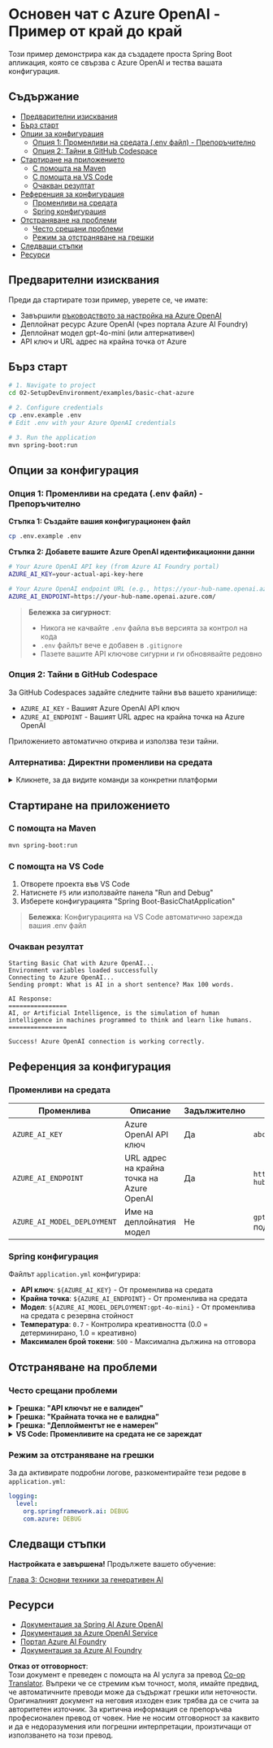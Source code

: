 <!--
CO_OP_TRANSLATOR_METADATA:
{
  "original_hash": "efd82efe50711d7e257eb943151d682c",
  "translation_date": "2025-07-27T13:47:21+00:00",
  "source_file": "02-SetupDevEnvironment/examples/basic-chat-azure/README.md",
  "language_code": "bg"
}
-->
# Основен чат с Azure OpenAI - Пример от край до край

Този пример демонстрира как да създадете проста Spring Boot апликация, която се свързва с Azure OpenAI и тества вашата конфигурация.

## Съдържание

- [Предварителни изисквания](../../../../../02-SetupDevEnvironment/examples/basic-chat-azure)
- [Бърз старт](../../../../../02-SetupDevEnvironment/examples/basic-chat-azure)
- [Опции за конфигурация](../../../../../02-SetupDevEnvironment/examples/basic-chat-azure)
  - [Опция 1: Променливи на средата (.env файл) - Препоръчително](../../../../../02-SetupDevEnvironment/examples/basic-chat-azure)
  - [Опция 2: Тайни в GitHub Codespace](../../../../../02-SetupDevEnvironment/examples/basic-chat-azure)
- [Стартиране на приложението](../../../../../02-SetupDevEnvironment/examples/basic-chat-azure)
  - [С помощта на Maven](../../../../../02-SetupDevEnvironment/examples/basic-chat-azure)
  - [С помощта на VS Code](../../../../../02-SetupDevEnvironment/examples/basic-chat-azure)
  - [Очакван резултат](../../../../../02-SetupDevEnvironment/examples/basic-chat-azure)
- [Референция за конфигурация](../../../../../02-SetupDevEnvironment/examples/basic-chat-azure)
  - [Променливи на средата](../../../../../02-SetupDevEnvironment/examples/basic-chat-azure)
  - [Spring конфигурация](../../../../../02-SetupDevEnvironment/examples/basic-chat-azure)
- [Отстраняване на проблеми](../../../../../02-SetupDevEnvironment/examples/basic-chat-azure)
  - [Често срещани проблеми](../../../../../02-SetupDevEnvironment/examples/basic-chat-azure)
  - [Режим за отстраняване на грешки](../../../../../02-SetupDevEnvironment/examples/basic-chat-azure)
- [Следващи стъпки](../../../../../02-SetupDevEnvironment/examples/basic-chat-azure)
- [Ресурси](../../../../../02-SetupDevEnvironment/examples/basic-chat-azure)

## Предварителни изисквания

Преди да стартирате този пример, уверете се, че имате:

- Завършили [ръководството за настройка на Azure OpenAI](../../getting-started-azure-openai.md)  
- Деплойнат ресурс Azure OpenAI (чрез портала Azure AI Foundry)  
- Деплойнат модел gpt-4o-mini (или алтернативен)  
- API ключ и URL адрес на крайна точка от Azure  

## Бърз старт

```bash
# 1. Navigate to project
cd 02-SetupDevEnvironment/examples/basic-chat-azure

# 2. Configure credentials
cp .env.example .env
# Edit .env with your Azure OpenAI credentials

# 3. Run the application
mvn spring-boot:run
```

## Опции за конфигурация

### Опция 1: Променливи на средата (.env файл) - Препоръчително

**Стъпка 1: Създайте вашия конфигурационен файл**  
```bash
cp .env.example .env
```

**Стъпка 2: Добавете вашите Azure OpenAI идентификационни данни**  
```bash
# Your Azure OpenAI API key (from Azure AI Foundry portal)
AZURE_AI_KEY=your-actual-api-key-here

# Your Azure OpenAI endpoint URL (e.g., https://your-hub-name.openai.azure.com/)
AZURE_AI_ENDPOINT=https://your-hub-name.openai.azure.com/
```

> **Бележка за сигурност**:  
> - Никога не качвайте `.env` файла във версията за контрол на кода  
> - `.env` файлът вече е добавен в `.gitignore`  
> - Пазете вашите API ключове сигурни и ги обновявайте редовно  

### Опция 2: Тайни в GitHub Codespace

За GitHub Codespaces задайте следните тайни във вашето хранилище:
- `AZURE_AI_KEY` - Вашият Azure OpenAI API ключ
- `AZURE_AI_ENDPOINT` - Вашият URL адрес на крайна точка на Azure OpenAI

Приложението автоматично открива и използва тези тайни.

### Алтернатива: Директни променливи на средата

<details>
<summary>Кликнете, за да видите команди за конкретни платформи</summary>

**Linux/macOS (bash/zsh):**  
```bash
export AZURE_AI_KEY=your-actual-api-key-here
export AZURE_AI_ENDPOINT=https://your-hub-name.openai.azure.com/
```

**Windows (Command Prompt):**  
```cmd
set AZURE_AI_KEY=your-actual-api-key-here
set AZURE_AI_ENDPOINT=https://your-hub-name.openai.azure.com/
```

**Windows (PowerShell):**  
```powershell
$env:AZURE_AI_KEY="your-actual-api-key-here"
$env:AZURE_AI_ENDPOINT="https://your-hub-name.openai.azure.com/"
```
</details>

## Стартиране на приложението

### С помощта на Maven

```bash
mvn spring-boot:run
```

### С помощта на VS Code

1. Отворете проекта във VS Code  
2. Натиснете `F5` или използвайте панела "Run and Debug"  
3. Изберете конфигурацията "Spring Boot-BasicChatApplication"  

> **Бележка**: Конфигурацията на VS Code автоматично зарежда вашия .env файл  

### Очакван резултат

```
Starting Basic Chat with Azure OpenAI...
Environment variables loaded successfully
Connecting to Azure OpenAI...
Sending prompt: What is AI in a short sentence? Max 100 words.

AI Response:
================
AI, or Artificial Intelligence, is the simulation of human intelligence in machines programmed to think and learn like humans.
================

Success! Azure OpenAI connection is working correctly.
```

## Референция за конфигурация

### Променливи на средата

| Променлива | Описание | Задължително | Пример |
|------------|----------|--------------|--------|
| `AZURE_AI_KEY` | Azure OpenAI API ключ | Да | `abc123...` |
| `AZURE_AI_ENDPOINT` | URL адрес на крайна точка на Azure OpenAI | Да | `https://my-hub.openai.azure.com/` |
| `AZURE_AI_MODEL_DEPLOYMENT` | Име на деплойнатия модел | Не | `gpt-4o-mini` (по подразбиране) |

### Spring конфигурация

Файлът `application.yml` конфигурира:
- **API ключ**: `${AZURE_AI_KEY}` - От променлива на средата  
- **Крайна точка**: `${AZURE_AI_ENDPOINT}` - От променлива на средата  
- **Модел**: `${AZURE_AI_MODEL_DEPLOYMENT:gpt-4o-mini}` - От променлива на средата с резервна стойност  
- **Температура**: `0.7` - Контролира креативността (0.0 = детерминирано, 1.0 = креативно)  
- **Максимален брой токени**: `500` - Максимална дължина на отговора  

## Отстраняване на проблеми

### Често срещани проблеми

<details>
<summary><strong>Грешка: "API ключът не е валиден"</strong></summary>

- Проверете дали вашият `AZURE_AI_KEY` е правилно зададен във вашия `.env` файл  
- Уверете се, че API ключът е копиран точно от портала Azure AI Foundry  
- Уверете се, че няма допълнителни интервали или кавички около ключа  
</details>

<details>
<summary><strong>Грешка: "Крайната точка не е валидна"</strong></summary>

- Уверете се, че вашият `AZURE_AI_ENDPOINT` включва пълния URL адрес (например `https://your-hub-name.openai.azure.com/`)  
- Проверете за последователност на наклонените черти  
- Уверете се, че крайната точка съответства на вашия регион на деплойване в Azure  
</details>

<details>
<summary><strong>Грешка: "Деплойментът не е намерен"</strong></summary>

- Проверете дали името на деплойнатия модел съвпада точно с това, което е деплойнато в Azure  
- Уверете се, че моделът е успешно деплойнат и активен  
- Опитайте да използвате името на модела по подразбиране: `gpt-4o-mini`  
</details>

<details>
<summary><strong>VS Code: Променливите на средата не се зареждат</strong></summary>

- Уверете се, че вашият `.env` файл е в основната директория на проекта (на същото ниво като `pom.xml`)  
- Опитайте да стартирате `mvn spring-boot:run` в интегрирания терминал на VS Code  
- Проверете дали разширението за Java във VS Code е правилно инсталирано  
- Уверете се, че конфигурацията за стартиране съдържа `"envFile": "${workspaceFolder}/.env"`  
</details>

### Режим за отстраняване на грешки

За да активирате подробни логове, разкоментирайте тези редове в `application.yml`:

```yaml
logging:
  level:
    org.springframework.ai: DEBUG
    com.azure: DEBUG
```

## Следващи стъпки

**Настройката е завършена!** Продължете вашето обучение:

[Глава 3: Основни техники за генеративен AI](../../../03-CoreGenerativeAITechniques/README.md)

## Ресурси

- [Документация за Spring AI Azure OpenAI](https://docs.spring.io/spring-ai/reference/api/clients/azure-openai-chat.html)  
- [Документация за Azure OpenAI Service](https://learn.microsoft.com/azure/ai-services/openai/)  
- [Портал Azure AI Foundry](https://ai.azure.com/)  
- [Документация за Azure AI Foundry](https://learn.microsoft.com/azure/ai-foundry/how-to/create-projects?tabs=ai-foundry&pivots=hub-project)  

**Отказ от отговорност**:  
Този документ е преведен с помощта на AI услуга за превод [Co-op Translator](https://github.com/Azure/co-op-translator). Въпреки че се стремим към точност, моля, имайте предвид, че автоматичните преводи може да съдържат грешки или неточности. Оригиналният документ на неговия изходен език трябва да се счита за авторитетен източник. За критична информация се препоръчва професионален превод от човек. Ние не носим отговорност за каквито и да е недоразумения или погрешни интерпретации, произтичащи от използването на този превод.